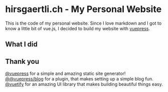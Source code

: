 # hirsgaertli.ch - My Personal Website

This is the code of my personal website. Since I love markdown and I got to know a little bit of vue.js, I decided to build my website with [vuepress](https://github.com/vuejs/vuepress).

## What I did



## Thank you

[@vuepress](https://github.com/vuejs/vuepress) for a simple and amazing static site generator!
[@@vuepress/blog]() for a plugin, that makes setting up a simple blog fun.
[@vuetify]() for an amazing UI library that makes building beautiful things easy.


